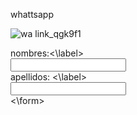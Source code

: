 
whattsapp

![wa link_qgk9f1](https://user-images.githubusercontent.com/99926808/158484682-7c759213-76ce-4ffa-9641-82752bc73b04.png)

<from>
  <label for="name">nombres:<\label><br>
    <input type="text" id= "name" name= "name" valve= "tus nombres"><br>
    <label for = "iname"> apellidos: <\label><br>
                 <input typc= "text" id = "name" name= "iname "valve= "apellidos"><br>
      <\form>

